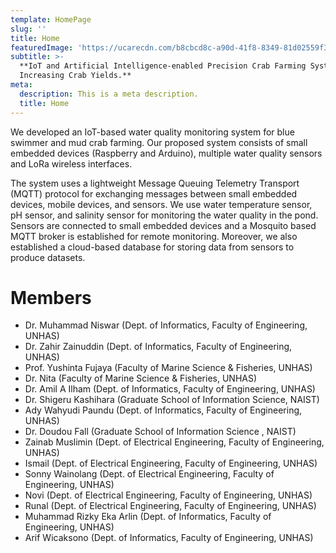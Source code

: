 ```yaml
---
template: HomePage
slug: ''
title: Home
featuredImage: 'https://ucarecdn.com/b8cbcd8c-a90d-41f8-8349-81d02559f3aa/'
subtitle: >-
  **IoT and Artificial Intelligence-enabled Precision Crab Farming System for
  Increasing Crab Yields.**
meta:
  description: This is a meta description.
  title: Home
---
```

We developed an IoT-based water quality monitoring system for blue swimmer and mud crab farming. Our proposed system consists of small embedded devices (Raspberry and Arduino), multiple water quality sensors and LoRa wireless interfaces.

The system uses a lightweight Message Queuing Telemetry Transport (MQTT) protocol for exchanging messages between small embedded devices, mobile devices, and sensors. We use water temperature sensor, pH sensor, and salinity sensor for monitoring the water quality in the pond. Sensors are connected to small embedded devices and a Mosquito based MQTT broker is established for remote monitoring. Moreover, we also established a cloud-based database for storing data from sensors to produce datasets.

# Members

* Dr. Muhammad Niswar (Dept. of Informatics, Faculty of Engineering, UNHAS)
* Dr. Zahir Zainuddin (Dept. of Informatics, Faculty of Engineering, UNHAS)
* Prof. Yushinta Fujaya (Faculty of Marine Science & Fisheries, UNHAS)
* Dr. Nita (Faculty of Marine Science & Fisheries, UNHAS)
* Dr. Amil A Ilham (Dept. of Informatics, Faculty of Engineering, UNHAS)
* Dr. Shigeru Kashihara (Graduate School of Information Science, NAIST)
* Ady Wahyudi Paundu (Dept. of Informatics, Faculty of Engineering, UNHAS)
* Dr. Doudou Fall (Graduate School of Information Science , NAIST)
* Zainab Muslimin (Dept. of Electrical Engineering, Faculty of Engineering, UNHAS)
* Ismail (Dept. of Electrical Engineering, Faculty of Engineering, UNHAS)
* Sonny Wainolang (Dept. of Electrical Engineering, Faculty of Engineering, UNHAS)
* Novi (Dept. of Electrical Engineering, Faculty of Engineering, UNHAS)
* Runal (Dept. of Electrical Engineering, Faculty of Engineering, UNHAS)
* Muhammad Rizky Eka Arlin (Dept. of Informatics, Faculty of Engineering, UNHAS)
* Arif Wicaksono (Dept. of Informatics, Faculty of Engineering, UNHAS)
